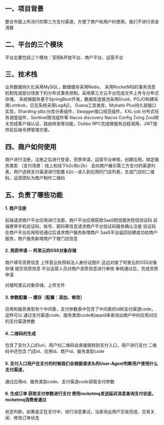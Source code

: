 ## 一、项目背景
整合市面上所流行的第三方支付渠道，方便了商户和用户的使用，我们不进行资金清算

## 二、平台的三个模块
平台主要包括三个模块：官网&开放平台、商户平台、运营平台

## 三、技术栈
业务数据持久化采用MySQL，数据缓存采用Redis，
采用RocketMQ的事务消息机制完成部分场景下的分布式事务控制，采用第三方云平台完成文件上传与分布式存储。
系统微服务基于SpringBoot开发，数据库连接池采用Druid，POJO构建采用Lombok，日志系统采用Log4j2，
Guava工具类库，Mybatis Plus持久层接口实现，Sharding-jdbc分库分表组件，Swagger接口规范组件，XXL-job
分布式任务调度组件，Sentinel限流组件等 Nacos discovery Nacos Config Zxing
Zuul网关完成客户端认证、路由转发等功能，Dubbo RPC完成微服务远程调用，JWT提供前后端令牌管理方案。

## 四、商户如何使用
商户进行注册，注册之后进行登录，资质申请，运营平台审核，创建应用，绑定服务类型
（支付场景：线上和线下b2c和c2b）
会向商户展示第三方支付的渠道列表，用户选择支付渠道进行配置
b2c--进入到应用的门店列表，生成门店的二维码，运营团队为商户制作二维码

## 五、负责了哪些功能

#### 1. 商户注册

前端请求商户平台应用进行注册，商户平台应用获取SaaS短信服务短信验证码
前端携带手机验证码、账号、密码等信息请求商户平台验证码服务确认注册
验证码在商户平台应用校验通过后请求商户服务新增商户
SaaS平台返回创建成功给商户服务，商户服务新增商户下根门店信息

#### 2. 资质申请 -- 阿里云的OSS对象存储
商户填写资质信息
上传营业执照和法人身份证图片 这边对接了阿里云的OSS对象存储
提交资质信息
平台运营人员对商户资质信息进行审核
审核通过后，完成资质申请

对接阿里云对象存储，上传文件

#### 3. 参数配置 -- 缓存（配置：添加、修改）

应用和服务类型有个中间表，支付参数表中包含了中间表的id和支付渠道code，这样可以
通过支付渠道code、服务类型code和appid来查询出商户中的应用对应的支付渠道参数

#### 4. 二维码的生成
包含了支付入口的url，用户扫二维码会直接跳转到支付入口，用户进行支付
二维码中还包含 门店id、应用id、商户id、服务类型code

#### 5. 支付入口用户在支付的时候我们会根据请求头的User-Agent判断用户使用什么支付渠道，
通过应用id、服务类型code、支付渠道code获取支付参数

#### 6. 生成订单 获取支付参数进行支付 使用rocketmq发送延迟消息查询支付状态，rocketmq消费者通过
状态判断，如果是正在支付中，进行消息重试，当查询出用户交易完成、交易关闭、修改订单状态
